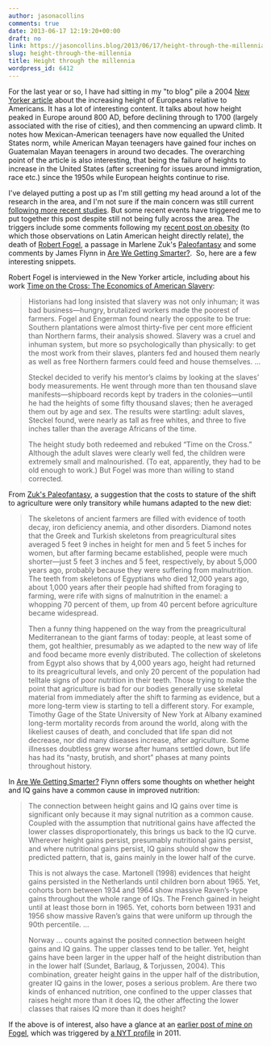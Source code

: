 ```yaml
---
author: jasonacollins
comments: true
date: 2013-06-17 12:19:20+00:00
draft: no
link: https://jasoncollins.blog/2013/06/17/height-through-the-millennia/
slug: height-through-the-millennia
title: Height through the millennia
wordpress_id: 6412
---
```


For the last year or so, I have had sitting in my "to blog" pile a 2004 [New Yorker article](http://www.newyorker.com/archive/2004/04/05/040405fa_fact?currentPage=all) about the increasing height of Europeans relative to Americans. It has a lot of interesting content. It talks about how height peaked in Europe around 800 AD, before declining through to 1700 (largely associated with the rise of cities), and then commencing an upward climb. It notes how Mexican-American teenagers have now equalled the United States norm, while American Mayan teenagers have gained four inches on Guatemalan Mayan teenagers in around two decades. The overarching point of the article is also interesting, that being the failure of heights to increase in the United States (after screening for issues around immigration, race etc.) since the 1950s while European heights continue to rise.

I've delayed putting a post up as I'm still getting my head around a lot of the research in the area, and I'm not sure if the main concern was still current [following more recent studies](http://dx.doi.org/10.1002/ajhb.20677). But some recent events have triggered me to put together this post despite still not being fully across the area. The triggers include some comments following my [recent post on obesity](https://jasoncollins.blog/2013/06/genetics-and-the-increase-in-obesity/) (to which those observations on Latin American height directly relate), the death of [Robert Fogel](http://en.wikipedia.org/wiki/Robert_Fogel), a passage in Marlene Zuk's [Paleofantasy](https://jasoncollins.blog/2013/06/zuks-paleofantasy/) and some comments by James Flynn in [Are We Getting Smarter?](https://jasoncollins.blog/2013/02/flynns-are-we-getting-smarter/).  So, here are a few interesting snippets.

Robert Fogel is interviewed in the New Yorker article, including about his work [Time on the Cross: The Economics of American Slavery](http://www.amazon.com/gp/product/0393312186/ref=as_li_ss_tl?ie=UTF8&camp=1789&creative=390957&creativeASIN=0393312186&linkCode=as2&tag=evolvieconom-20):


<blockquote>Historians had long insisted that slavery was not only inhuman; it was bad business—hungry, brutalized workers made the poorest of farmers. Fogel and Engerman found nearly the opposite to be true: Southern plantations were almost thirty-five per cent more efficient than Northern farms, their analysis showed. Slavery was a cruel and inhuman system, but more so psychologically than physically: to get the most work from their slaves, planters fed and housed them nearly as well as free Northern farmers could feed and house themselves. ...

Steckel decided to verify his mentor’s claims by looking at the slaves’ body measurements. He went through more than ten thousand slave manifests—shipboard records kept by traders in the colonies—until he had the heights of some fifty thousand slaves; then he averaged them out by age and sex. The results were startling: adult slaves, Steckel found, were nearly as tall as free whites, and three to five inches taller than the average Africans of the time.

The height study both redeemed and rebuked “Time on the Cross.” Although the adult slaves were clearly well fed, the children were extremely small and malnourished. (To eat, apparently, they had to be old enough to work.) But Fogel was more than willing to stand corrected.</blockquote>


From [Zuk's Paleofantasy](https://jasoncollins.blog/2013/06/zuks-paleofantasy/), a suggestion that the costs to stature of the shift to agriculture were only transitory while humans adapted to the new diet:


<blockquote>The skeletons of ancient farmers are filled with evidence of tooth decay, iron deficiency anemia, and other disorders. Diamond notes that the Greek and Turkish skeletons from preagricultural sites averaged 5 feet 9 inches in height for men and 5 feet 5 inches for women, but after farming became established, people were much shorter—just 5 feet 3 inches and 5 feet, respectively, by about 5,000 years ago, probably because they were suffering from malnutrition. The teeth from skeletons of Egyptians who died 12,000 years ago, about 1,000 years after their people had shifted from foraging to farming, were rife with signs of malnutrition in the enamel: a whopping 70 percent of them, up from 40 percent before agriculture became widespread.

Then a funny thing happened on the way from the preagricultural Mediterranean to the giant farms of today: people, at least some of them, got healthier, presumably as we adapted to the new way of life and food became more evenly distributed. The collection of skeletons from Egypt also shows that by 4,000 years ago, height had returned to its preagricultural levels, and only 20 percent of the population had telltale signs of poor nutrition in their teeth. Those trying to make the point that agriculture is bad for our bodies generally use skeletal material from immediately after the shift to farming as evidence, but a more long-term view is starting to tell a different story. For example, Timothy Gage of the State University of New York at Albany examined long-term mortality records from around the world, along with the likeliest causes of death, and concluded that life span did not decrease, nor did many diseases increase, after agriculture. Some illnesses doubtless grew worse after humans settled down, but life has had its “nasty, brutish, and short” phases at many points throughout history.</blockquote>


In [Are We Getting Smarter?](https://jasoncollins.blog/2013/02/flynns-are-we-getting-smarter/) Flynn offers some thoughts on whether height and IQ gains have a common cause in improved nutrition:


<blockquote>The connection between height gains and IQ gains over time is significant only because it may signal nutrition as a common cause. Coupled with the assumption that nutritional gains have affected the lower classes disproportionately, this brings us back to the IQ curve. Wherever height gains persist, presumably nutritional gains persist, and where nutritional gains persist, IQ gains should show the predicted pattern, that is, gains mainly in the lower half of the curve.

This is not always the case. Martonell (1998) evidences that height gains persisted in the Netherlands until children born about 1965. Yet, cohorts born between 1934 and 1964 show massive Raven’s-type gains throughout the whole range of IQs. The French gained in height until at least those born in 1965. Yet, cohorts born between 1931 and 1956 show massive Raven’s gains that were uniform up through the 90th percentile. ...

Norway ... counts against the posited connection between height gains and IQ gains. The upper classes tend to be taller. Yet, height gains have been larger in the upper half of the height distribution than in the lower half (Sundet, Barlaug, & Torjussen, 2004). This combination, greater height gains in the upper half of the distribution, greater IQ gains in the lower, poses a serious problem. Are there two kinds of enhanced nutrition, one confined to the upper classes that raises height more than it does IQ, the other affecting the lower classes that raises IQ more than it does height?</blockquote>


If the above is of interest, also have a glance at an [earlier post of mine on Fogel](https://jasoncollins.blog/2011/05/fogel-and-supersized-humans/), which was triggered by [a NYT profile](http://www.nytimes.com/2011/04/27/books/robert-w-fogel-investigates-human-evolution.html?_r=2&pagewanted=all) in 2011.
